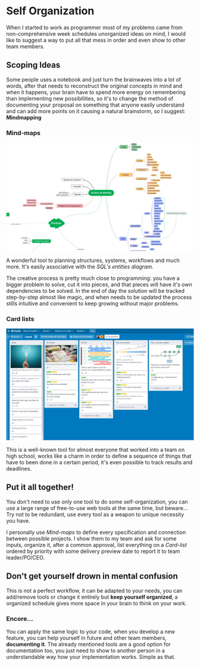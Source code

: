 # Self Organization

When I started to work as programmer most of my problems came from non-comprehensive week schedules unorganized ideas on mind, I would like to suggest a way to put all that mess in order and even show to other team members.

## Scoping Ideas

Some people uses a notebook and just turn the brainwaves into a lot of words, after that needs to reconstruct the original concepts in mind and when it happens, your brain have to spend more energy on remembering than implementing new possibilities, so it's to change the method of documenting your proposal on something that anyone easily understand and can add more points on it causing a natural brainstorm, so I suggest: **Mindmapping**

### Mind-maps

![Mind map example](./files/mindmap-example1.jpg)

A wonderful tool to planning structures, systems, workflows and much more. It's easily associative with the _SQL's entities diagram._

The creative process is pretty much close to programming: you have a bigger problem to solve, cut it into pieces, and that pieces will have it's own dependencies to be solved. In the end of day the solution will be tracked step-by-step almost like magic, and when needs to be updated the process stills intuitive and convenient to keep growing without major problems.

### Card lists

![Card list example](./files/cardlist-example1.jpg)

This is a well-known tool for almost everyone that worked into a team on high school, works like a charm in order to define a sequence of things that have to been done in a certain period, it's even possible to track results and deadlines.


## Put it all together!

You don't need to use only one tool to do some self-organization, you can use a large range of free-to-use web tools at the same time, but beware... Try not to be redundant, use every tool as a weapon to unique necessity you have.

I personally use _Mind-maps_ to define every specification and connection between possible projects. I show them to my team and ask for some inputs, organize it, after a common approval, list everything on a _Card-list_ ordered by priority with some delivery preview date to report it to team leader/PO/CEO.

## Don't get yourself drown in mental confusion

This is not a perfect workflow, it can be adapted to your needs, you can add/remove tools or change it entirely but **keep yourself organized**, a organized schedule gives more space in your brain to think on your work.

### Encore...

You can apply the same logic to your code, when you develop a new feature, you can help yourself in future and other team members, **documenting it**. The already mentioned tools are a good option for documentation too, you just need to show to another person in a understandable way how your implementation works. Simple as that. 
